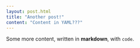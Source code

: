 ```yaml
---
layout: post.html
title: "Another post!"
content: "Content in YAML???"
---
```

Some more content, written in **markdown**, with `code`.
